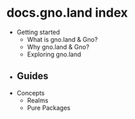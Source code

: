 # docs.gno.land index

- Getting started
  - What is gno.land & Gno?
  - Why gno.land & Gno?
  - Exploring gno.land
- Guides
  - 
- Concepts
  - Realms
  - Pure Packages